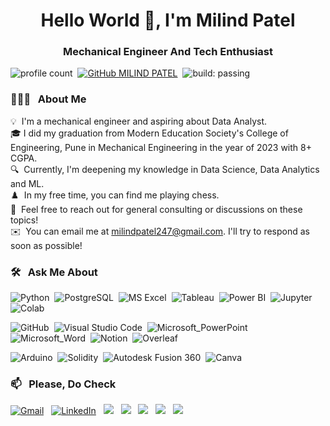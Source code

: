 <h1 align="center">Hello World 👋, I'm Milind Patel</h1>
<h3 align="center">Mechanical Engineer And Tech Enthusiast</h3>

![profile count](https://komarev.com/ghpvc/?username=AKAALBRAMHA&color=blue)&nbsp;
[![GitHub MILIND PATEL](https://img.shields.io/github/followers/AKAALBRAMHA?label=follow&style=social)](https://github.com/AKAALBRAMHA)&nbsp;
![build: passing](https://img.shields.io/badge/build-passing-success)

### 👨🏻‍💻 &nbsp;  About Me

💡 &nbsp;I'm a mechanical engineer and aspiring about Data Analyst.\
🎓&nbsp;I did my graduation from Modern Education Society's College of Engineering, Pune in Mechanical Engineering in the year of 2023 with 8+ CGPA.\
🔍 &nbsp;Currently, I'm deepening my knowledge in Data Science, Data Analytics and ML.\
♟️ &nbsp;In my free time, you can find me playing chess.\
💬 &nbsp;Feel free to reach out for general consulting or discussions on these topics!\
✉️ &nbsp;You can email me at milindpatel247@gmail.com. I'll try to respond as soon as possible!


### 🛠 &nbsp;  Ask Me About

![Python](https://img.shields.io/badge/Python-FFD43B?style=for-the-badge&logo=python&logoColor=blue)&nbsp;
![PostgreSQL](https://img.shields.io/badge/PostgreSQL-316192?style=for-the-badge&logo=postgresql&logoColor=white)&nbsp;
![MS Excel](https://img.shields.io/badge/Microsoft_Excel-217346?style=for-the-badge&logo=microsoft-excel&logoColor=white)&nbsp;
![Tableau](https://img.shields.io/badge/Tableau-E97627?style=for-the-badge&logo=Tableau&logoColor=white)&nbsp;
![Power BI](https://img.shields.io/badge/PowerBI-F2C811?style=for-the-badge&logo=Power%20BI&logoColor=white)&nbsp;
![Jupyter](https://img.shields.io/badge/Jupyter-F37626.svg?&style=for-the-badge&logo=Jupyter&logoColor=white)&nbsp;
![Colab](https://img.shields.io/badge/Colab-F9AB00?style=for-the-badge&logo=googlecolab&color=525252)&nbsp;


![GitHub](https://img.shields.io/badge/GitHub-100000?style=for-the-badge&logo=github&logoColor=white)&nbsp;
![Visual Studio Code](https://img.shields.io/badge/VSCode-0078D4?style=for-the-badge&logo=visual%20studio%20code&logoColor=white)&nbsp;
![Microsoft_PowerPoint](https://img.shields.io/badge/Microsoft_PowerPoint-B7472A?style=for-the-badge&logo=microsoft-powerpoint&logoColor=white)&nbsp;
![Microsoft_Word](https://img.shields.io/badge/Microsoft_Word-2B579A?style=for-the-badge&logo=microsoft-word&logoColor=white)&nbsp;
![Notion](https://img.shields.io/badge/Notion-000000?style=for-the-badge&logo=notion&logoColor=white)&nbsp;
![Overleaf](https://img.shields.io/badge/Overleaf-47A141?style=for-the-badge&logo=Overleaf&logoColor=white)&nbsp;

![Arduino](https://img.shields.io/badge/Arduino-00979D?style=for-the-badge&logo=Arduino&logoColor=white)&nbsp;
![Solidity](https://img.shields.io/badge/Solidity-e6e6e6?style=for-the-badge&logo=solidity&logoColor=black)&nbsp;
![Autodesk Fusion 360](https://img.shields.io/badge/Autodesk-000000.svg?style=for-the-badge&logo=Autodesk&logoColor=white)&nbsp;
![Canva](https://img.shields.io/badge/Canva-00C4CC.svg?style=for-the-badge&logo=Canva&logoColor=white)&nbsp;


### 📫 &nbsp; Please, Do Check

<a href="mailto:milindpatel247@gmail.com"><img alt="Gmail" src="https://img.shields.io/badge/Gmail-D14836?style=for-the-badge&logo=gmail&logoColor=white" /></a> &nbsp;
<a href="https://www.linkedin.com/in/milind-patel-417976202/"><img alt="LinkedIn" src="https://img.shields.io/badge/LinkedIn-0077B5?style=for-the-badge&logo=linkedin&logoColor=white"/></a> &nbsp;
<a href="https://twitter.com/0xmilindpatel"><img src="https://img.shields.io/badge/X-000000?style=for-the-badge&logo=x&logoColor=white"/></a> &nbsp;
<a href="https://github.com/AKAALBRAMHA"><img src="https://img.shields.io/badge/GitHub-100000?style=for-the-badge&logo=github&logoColor=white"/></a> &nbsp;
<a href="https://stackoverflow.com/users/25451477/milind-patel"><img src="https://img.shields.io/badge/Stack_Overflow-FE7A16?style=for-the-badge&logo=stack-overflow&logoColor=white"/></a> &nbsp;
<a href="https://public.tableau.com/app/profile/milind.patel"><img src="https://img.shields.io/badge/Tableau-E97627?style=for-the-badge&logo=Tableau&logoColor=white"/></a> &nbsp;
<a href="https://www.chess.com/member/akaalbramha"><img src="https://img.shields.io/badge/Chess.com-81B64C.svg?style=for-the-badge&logo=chessdotcom&logoColor=white"/></a> &nbsp;

